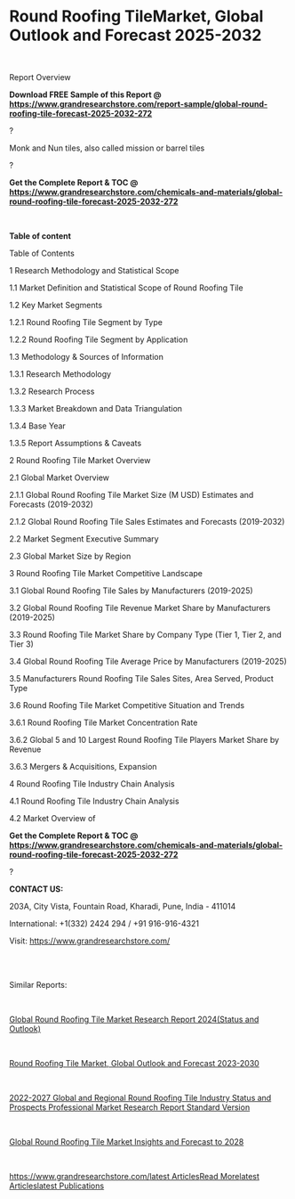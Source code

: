 <h1>Round Roofing TileMarket, Global Outlook and Forecast 2025-2032</h1><br/><p>Report Overview</p>
 
 
 
 <div><b>Download FREE Sample of this Report @ <a href="https://www.grandresearchstore.com/report-sample/global-round-roofing-tile-forecast-2025-2032-272">https://www.grandresearchstore.com/report-sample/global-round-roofing-tile-forecast-2025-2032-272</a></b></div>
 
 
 
 <p>? </p>
 
 
 
 <p>Monk and Nun tiles, also called mission or barrel tiles</p>
 
 
 
 <p>? </p>
 
 
 
 <div><b>Get the Complete Report & TOC @ <a href="https://www.grandresearchstore.com/chemicals-and-materials/global-round-roofing-tile-forecast-2025-2032-272">https://www.grandresearchstore.com/chemicals-and-materials/global-round-roofing-tile-forecast-2025-2032-272</a></b></div>
 
 
 
 <p><br />
 
 <b>Table of content</b></p>
 
 
 
 <p>Table of Contents<br />
 
 1 Research Methodology and Statistical Scope<br />
 
 1.1 Market Definition and Statistical Scope of Round Roofing Tile<br />
 
 1.2 Key Market Segments<br />
 
 1.2.1 Round Roofing Tile Segment by Type<br />
 
 1.2.2 Round Roofing Tile Segment by Application<br />
 
 1.3 Methodology & Sources of Information<br />
 
 1.3.1 Research Methodology<br />
 
 1.3.2 Research Process<br />
 
 1.3.3 Market Breakdown and Data Triangulation<br />
 
 1.3.4 Base Year<br />
 
 1.3.5 Report Assumptions & Caveats<br />
 
 2 Round Roofing Tile Market Overview<br />
 
 2.1 Global Market Overview<br />
 
 2.1.1 Global Round Roofing Tile Market Size (M USD) Estimates and Forecasts (2019-2032)<br />
 
 2.1.2 Global Round Roofing Tile Sales Estimates and Forecasts (2019-2032)<br />
 
 2.2 Market Segment Executive Summary<br />
 
 2.3 Global Market Size by Region<br />
 
 3 Round Roofing Tile Market Competitive Landscape<br />
 
 3.1 Global Round Roofing Tile Sales by Manufacturers (2019-2025)<br />
 
 3.2 Global Round Roofing Tile Revenue Market Share by Manufacturers (2019-2025)<br />
 
 3.3 Round Roofing Tile Market Share by Company Type (Tier 1, Tier 2, and Tier 3)<br />
 
 3.4 Global Round Roofing Tile Average Price by Manufacturers (2019-2025)<br />
 
 3.5 Manufacturers Round Roofing Tile Sales Sites, Area Served, Product Type<br />
 
 3.6 Round Roofing Tile Market Competitive Situation and Trends<br />
 
 3.6.1 Round Roofing Tile Market Concentration Rate<br />
 
 3.6.2 Global 5 and 10 Largest Round Roofing Tile Players Market Share by Revenue<br />
 
 3.6.3 Mergers & Acquisitions, Expansion<br />
 
 4 Round Roofing Tile Industry Chain Analysis<br />
 
 4.1 Round Roofing Tile Industry Chain Analysis<br />
 
 4.2 Market Overview of</p>
 
 
 
 <div><b>Get the Complete Report & TOC @ <a href="https://www.grandresearchstore.com/chemicals-and-materials/global-round-roofing-tile-forecast-2025-2032-272">https://www.grandresearchstore.com/chemicals-and-materials/global-round-roofing-tile-forecast-2025-2032-272</a></b></div>
 
 
 
 <p>? </p>
 
 
 
 <p><b>CONTACT US:</b><br />
 
 203A, City Vista, Fountain Road, Kharadi, Pune, India - 411014<br />
 
 International: +1(332) 2424 294 / +91 916-916-4321<br />
 
 Visit: <a href="https://www.grandresearchstore.com/">https://www.grandresearchstore.com/</a><br />
 
 <br />
 
 <br />
 
 Similar Reports:<br />
 
 <br />
 
 <a href="https://www.grandresearchstore.com/chemicals-and-materials/global-round-roofing-tile-2024-371">Global Round Roofing Tile Market Research Report 2024(Status and Outlook)</a><br />
 
 <br />
 
 <a href="https://www.grandresearchstore.com/chemicals-and-materials/global-round-roofing-tile-forecast-2023-2030-508">Round Roofing Tile Market, Global Outlook and Forecast 2023-2030</a><br />
 
 <br />
 
 <a href="https://www.grandresearchstore.com/chemicals-and-materials/global-regional-round-roofing-tile-2022-2027-80">2022-2027 Global and Regional Round Roofing Tile Industry Status and Prospects Professional Market Research Report Standard Version</a><br />
 
 <br />
 
 <a href="https://www.grandresearchstore.com/chemicals-and-materials/global-round-roofing-tile-2028-960">Global Round Roofing Tile Market Insights and Forecast to 2028</a><br />
 
 <br />
 
 <a href="https://gyeongbokgung.com">https://www.grandresearchstore.com/</a><a href="https://hallyeomaritime.com">latest Articles</a><a href="https://jingwansa.com">Read More</a><a href="https://nguoiviet.jp/">latest Articles</a><a href="https://www.intelmarketresearch.com/">latest Publications</a></p>